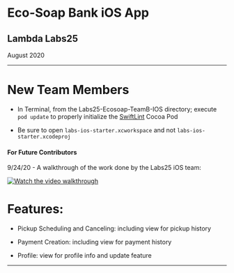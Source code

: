 # Eco-Soap Bank iOS App
## Lambda Labs25

August 2020

---

# New Team Members 

- In Terminal, from the Labs25-Ecosoap-TeamB-IOS directory; execute `pod update` to properly initialize the [SwiftLint](https://github.com/LambdaSchool/ios-swiftlint-rules) Cocoa Pod 

- Be sure to open `labs-ios-starter.xcworkspace` and not `labs-ios-starter.xcodeproj`

#### For Future Contributors

9/24/20 - A walkthrough of the work done by the Labs25 iOS team:

[![Watch the video walkthrough](https://img.youtube.com/vi/N9OvjDPAZpo/hqdefault.jpg)](https://youtu.be/N9OvjDPAZpo)

# Features:

- Pickup Scheduling and Canceling: including view for pickup history

- Payment Creation: including view for payment history

- Profile: view for profile info and update feature

---
